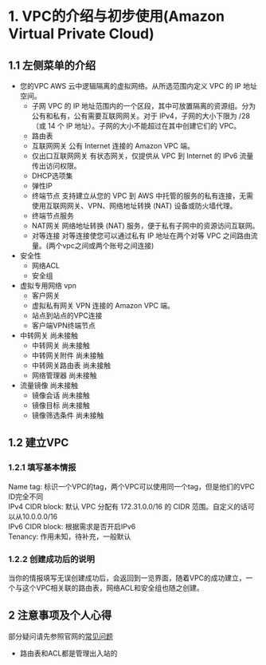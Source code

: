 # 1. VPC的介绍与初步使用(Amazon Virtual Private Cloud)

## 1.1 左侧菜单的介绍

* 您的VPC AWS 云中逻辑隔离的虚拟网络。从所选范围内定义 VPC 的 IP 地址空间。
  * 子网 VPC 的 IP 地址范围内的一个区段，其中可放置隔离的资源组。分为公有和私有，公有需要互联网网关。对于 IPv4，子网的大小下限为 /28（或 14 个 IP 地址）。子网的大小不能超过在其中创建它们的 VPC。
  * 路由表 
  * 互联网网关 公有 Internet 连接的 Amazon VPC 端。
  * 仅出口互联网网关 有状态网关，仅提供从 VPC 到 Internet 的 IPv6 流量传出访问权限。
  * DHCP选项集
  * 弹性IP
  * 终端节点 支持建立从您的 VPC 到 AWS 中托管的服务的私有连接，无需使用互联网网关、VPN、网络地址转换 (NAT) 设备或防火墙代理。
  * 终端节点服务
  * NAT网关 网络地址转换 (NAT) 服务，便于私有子网中的资源访问互联网。
  * 对等连接 对等连接使您可以通过私有 IP 地址在两个对等 VPC 之间路由流量。(两个vpc之间或两个账号之间连接)
* 安全性
  * 网络ACL
  * 安全组
* 虚拟专用网络 vpn
  * 客户网关
  * 虚拟私有网关 VPN 连接的 Amazon VPC 端。
  * 站点到站点的VPC连接
  * 客户端VPN终端节点
* 中转网关 尚未接触
  * 中转网关 尚未接触
  * 中转网关附件 尚未接触
  * 中转网关路由表 尚未接触
  * 网络管理器 尚未接触
* 流量镜像 尚未接触
  * 镜像会话 尚未接触
  * 镜像目标 尚未接触
  * 镜像筛选条件 尚未接触

## 1.2 建立VPC

### 1.2.1 填写基本情报

Name tag: 标识一个VPC的tag，两个VPC可以使用同一个tag，但是他们的VPC ID完全不同  
IPv4 CIDR block: 默认 VPC 分配有 172.31.0.0/16 的 CIDR 范围。自定义的话可以从10.0.0.0/16  
IPv6 CIDR block: 根据需求是否开启IPv6  
Tenancy: 作用未知，待补充，一般默认  

### 1.2.2 创建成功后的说明

当你的情报填写无误创建成功后，会返回到一览界面，随着VPC的成功建立，一个与这个VPC相关联的路由表，网络ACL和安全组也随之创建。

## 2 注意事项及个人心得

部分疑问请先参照官网的[常见问题](https://aws.amazon.com/cn/vpc/faqs/?nc1=h_ls)

* 路由表和ACL都是管理出入站的
